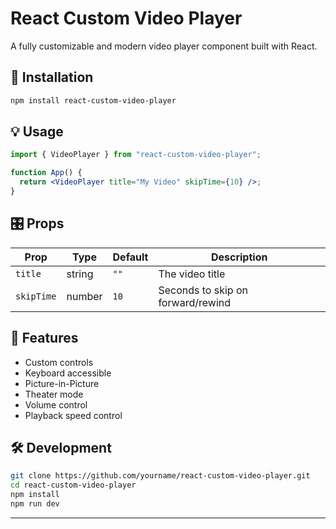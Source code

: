 # React Custom Video Player

A fully customizable and modern video player component built with React.

## 🚀 Installation

```bash
npm install react-custom-video-player
```

## 💡 Usage

```jsx
import { VideoPlayer } from "react-custom-video-player";

function App() {
  return <VideoPlayer title="My Video" skipTime={10} />;
}
```

## 🎛 Props

| Prop       | Type   | Default | Description                       |
| ---------- | ------ | ------- | --------------------------------- |
| `title`    | string | `""`    | The video title                   |
| `skipTime` | number | `10`    | Seconds to skip on forward/rewind |

## 🎉 Features

- Custom controls
- Keyboard accessible
- Picture-in-Picture
- Theater mode
- Volume control
- Playback speed control

## 🛠 Development

```bash
git clone https://github.com/yourname/react-custom-video-player.git
cd react-custom-video-player
npm install
npm run dev
```

---
